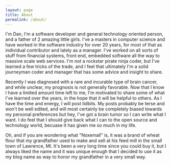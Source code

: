 ```yaml
---
layout: page
title: About
permalink: /about/
---
```


I'm Dan, I'm a software developer and general technology oriented person, and a father of 2 amazing little girls. I've a masters in computer science and have worked in the software industry for over 20 years, for most of that as individual contributor and lately as a manager. I've worked on all sorts of stuff from financial systems, front end, embedded software all the way to massive scale web services. I'm not a rockstar pirate ninja coder, but I've learned a few tricks of the trade, and I feel that ultimately I'm a solid journeyman coder and manager that has some advice and insight to share.

Recently I was diagnosed with a rare and incurable type of brain cancer, and while unclear, my prognosis is not generally favorable. Now that I know I have a limited amount time left to me, I'm motivated to share some of what I've learned over the years, in the hope that it will be helpful to others. As I have the time and energy, I will post tidbits. My posts probably be terse and won't be well edited, and will most certainly be completely biased towards my personal preferences but hey, I've got a brain tumor so I can write what I want. I do feel that I should give back what I can to the open source and technology world, becuase it has given me so much in my life.

Oh, and if you are wondering what "Noxemall" is, it was a brand of wheat flour that my grandfather used to make and sell at his feed mill in the small town of Lawrence, MI. It's been a very long time since you could buy it, but I always liked the name and it was unique enough that I decided to use it as my blog name as way to honor my grandfather in a very small way.
